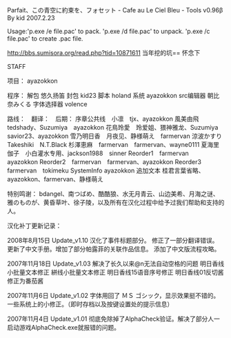 ﻿Parfait、この青空に約束を、フォセット - Cafe au Le Ciel Bleu -  Tools  v0.96β
By kid   2007.2.23

Usage:'p.exe /e file.pac' to pack.
      'p.exe /d file.pac' to unpack.
      'p.exe /c file.pac' to create .pac file.

http://bbs.sumisora.org/read.php?tid=10871611
当年挖的坑== 怀念下

STAFF

项目： ayazokkon

程序：
解包 悠久扬笛
封包 kid23
脚本 holand
系统 ayazokkon
src编辑器 朝比奈みくる
字体选择器 volence

路线：　翻译：　后期：
序章公共线　小凛　tjx、ayazokkon
風美由飛　tedshady、Suzumiya　ayazokkon
花鳥玲愛　玲爱姐、猥神雅龙、Suzumiya　savior23、ayazokkon
雪乃明日香　月夜见、静様萌え　farmervan
涼波かすり　Takeshiki　N.T.Black
杉澤恵麻　farmervan　farmervan、wayne0111
夏海里伽子　小白灌水专用、jackson1988　sinner
Reorder1　farmervan　ayazokkon
Reorder2　farmervan　farmervan、ayazokkon
Reorder3　farmervan　tokimeku
SystemInfo ayazokkon
追加文本 桂君言葉省略、ayazokkon、farmervan、静様萌え

特别鸣谢：
bdangel、南つばめ、酷酷狼、水无月青云、山边美希、月海之谜、雅のものが、黄昏草叶、徐子陵，以及所有在汉化过程中给予过我们帮助和支持的人。


汉化补丁更新记录：

2008年8月15日
Update_v1.10
汉化了事件标题部分。
修正了一部分翻译错误。
更新了中文手册。增加了部分帕露菲的关联作品信息。
添加了中文版流程攻略。

2007年11月18日
Update_v1.03
解决了长久以来@n无法自动空格的问题
明日香线小批量文本修正
絣线小批量文本修正
明日香线15语音序号修正
明日香线01反切酱修正为番茄酱

2007年11月6日
Update_v1.02
字体用回了 ＭＳ ゴシック，显示效果挺不错的。
一些系统上的小修正。（即时存档以及按键设置处的提示信息）

2007年11月4日
Update_v1.01
彻底免除掉了AlphaCheck验证。解决了部分人一启动游戏AlphaCheck.exe就报错的问题。

